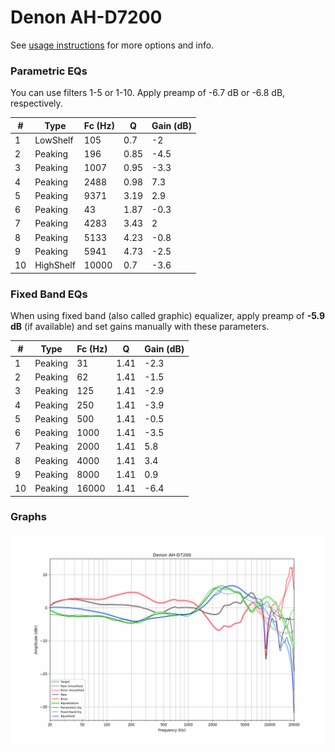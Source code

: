 # Denon AH-D7200
See [usage instructions](https://github.com/jaakkopasanen/AutoEq#usage) for more options and info.

### Parametric EQs
You can use filters 1-5 or 1-10. Apply preamp of -6.7 dB or -6.8 dB, respectively.

|   # | Type      |   Fc (Hz) |    Q |   Gain (dB) |
|-----|-----------|-----------|------|-------------|
|   1 | LowShelf  |       105 | 0.7  |        -2   |
|   2 | Peaking   |       196 | 0.85 |        -4.5 |
|   3 | Peaking   |      1007 | 0.95 |        -3.3 |
|   4 | Peaking   |      2488 | 0.98 |         7.3 |
|   5 | Peaking   |      9371 | 3.19 |         2.9 |
|   6 | Peaking   |        43 | 1.87 |        -0.3 |
|   7 | Peaking   |      4283 | 3.43 |         2   |
|   8 | Peaking   |      5133 | 4.23 |        -0.8 |
|   9 | Peaking   |      5941 | 4.73 |        -2.5 |
|  10 | HighShelf |     10000 | 0.7  |        -3.6 |

### Fixed Band EQs
When using fixed band (also called graphic) equalizer, apply preamp of **-5.9 dB** (if available) and set gains manually with these parameters.

|   # | Type    |   Fc (Hz) |    Q |   Gain (dB) |
|-----|---------|-----------|------|-------------|
|   1 | Peaking |        31 | 1.41 |        -2.3 |
|   2 | Peaking |        62 | 1.41 |        -1.5 |
|   3 | Peaking |       125 | 1.41 |        -2.9 |
|   4 | Peaking |       250 | 1.41 |        -3.9 |
|   5 | Peaking |       500 | 1.41 |        -0.5 |
|   6 | Peaking |      1000 | 1.41 |        -3.5 |
|   7 | Peaking |      2000 | 1.41 |         5.8 |
|   8 | Peaking |      4000 | 1.41 |         3.4 |
|   9 | Peaking |      8000 | 1.41 |         0.9 |
|  10 | Peaking |     16000 | 1.41 |        -6.4 |

### Graphs
![](./Denon%20AH-D7200.png)
